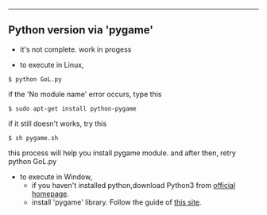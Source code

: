 ---
## Python version via 'pygame'

- it's not complete. work in progess

- to execute in Linux,
```
$ python GoL.py
```

if the 'No module name' error occurs, type this

```
$ sudo apt-get install python-pygame
```
if it still doesn't works, try this
```
$ sh pygame.sh
```
this process will help you install pygame module.
and after then, retry python GoL.py

- to execute in Window,
	- if you haven't installed python,download Python3 from [official homepage](https://www.python.org).
	- install 'pygame' library. Follow the guide of [this site](http://dogdriip.tistory.com/3).
